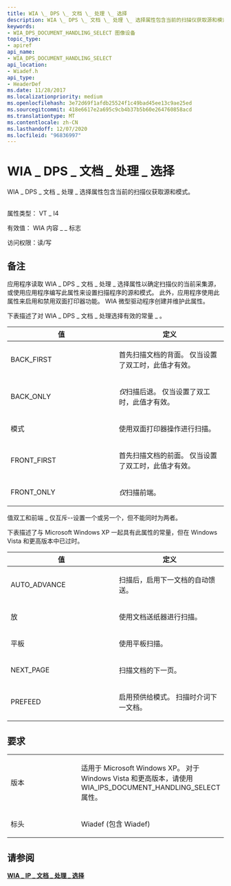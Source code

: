 ```yaml
---
title: WIA \_ DPS \_ 文档 \_ 处理 \_ 选择
description: WIA \_ DPS \_ 文档 \_ 处理 \_ 选择属性包含当前的扫描仪获取源和模式。
keywords:
- WIA_DPS_DOCUMENT_HANDLING_SELECT 图像设备
topic_type:
- apiref
api_name:
- WIA_DPS_DOCUMENT_HANDLING_SELECT
api_location:
- Wiadef.h
api_type:
- HeaderDef
ms.date: 11/28/2017
ms.localizationpriority: medium
ms.openlocfilehash: 3e72d69f1afdb25524f1c49bad45ee13c9ae25ed
ms.sourcegitcommit: 418e6617e2a695c9cb4b37b5b60e264760858acd
ms.translationtype: MT
ms.contentlocale: zh-CN
ms.lasthandoff: 12/07/2020
ms.locfileid: "96836997"
---
```

# <a name="wia_dps_document_handling_select"></a>WIA \_ DPS \_ 文档 \_ 处理 \_ 选择


WIA \_ DPS \_ 文档 \_ 处理 \_ 选择属性包含当前的扫描仪获取源和模式。

## <span id="ddk_wia_dps_document_handling_select_si"></span><span id="DDK_WIA_DPS_DOCUMENT_HANDLING_SELECT_SI"></span>


属性类型： VT \_ I4

有效值： WIA 内容 \_ \_ 标志

访问权限：读/写

<a name="remarks"></a>备注
-------

应用程序读取 WIA \_ DPS \_ 文档 \_ 处理 \_ 选择属性以确定扫描仪的当前采集源，或使用应用程序编写此属性来设置扫描程序的源和模式。 此外，应用程序使用此属性来启用和禁用双面打印器功能。 WIA 微型驱动程序创建并维护此属性。

下表描述了对 WIA \_ DPS \_ 文档 \_ 处理选择有效的常量 \_ 。

<table>
<colgroup>
<col width="50%" />
<col width="50%" />
</colgroup>
<thead>
<tr class="header">
<th>值</th>
<th>定义</th>
</tr>
</thead>
<tbody>
<tr class="odd">
<td><p>BACK_FIRST</p></td>
<td><p>首先扫描文档的背面。 仅当设置了双工时，此值才有效。</p></td>
</tr>
<tr class="even">
<td><p>BACK_ONLY</p></td>
<td><p><em>仅</em>扫描后退。 仅当设置了双工时，此值才有效。</p></td>
</tr>
<tr class="odd">
<td><p>模式</p></td>
<td><p>使用双面打印器操作进行扫描。</p></td>
</tr>
<tr class="even">
<td><p>FRONT_FIRST</p></td>
<td><p>首先扫描文档的前面。 仅当设置了双工时，此值才有效。</p></td>
</tr>
<tr class="odd">
<td><p>FRONT_ONLY</p></td>
<td><p><em>仅</em>扫描前端。</p></td>
</tr>
</tbody>
</table>

 

值双工和前端 \_ 仅互斥--设置一个或另一个，但不能同时为两者。

下表描述了与 Microsoft Windows XP 一起具有此属性的常量，但在 Windows Vista 和更高版本中已过时。

<table>
<colgroup>
<col width="50%" />
<col width="50%" />
</colgroup>
<thead>
<tr class="header">
<th>值</th>
<th>定义</th>
</tr>
</thead>
<tbody>
<tr class="odd">
<td><p>AUTO_ADVANCE</p></td>
<td><p>扫描后，启用下一文档的自动馈送。</p></td>
</tr>
<tr class="even">
<td><p>放</p></td>
<td><p>使用文档送纸器进行扫描。</p></td>
</tr>
<tr class="odd">
<td><p>平板</p></td>
<td><p>使用平板扫描。</p></td>
</tr>
<tr class="even">
<td><p>NEXT_PAGE</p></td>
<td><p>扫描文档的下一页。</p></td>
</tr>
<tr class="odd">
<td><p>PREFEED</p></td>
<td><p>启用预供给模式。 扫描时介词下一文档。</p></td>
</tr>
</tbody>
</table>

 

<a name="requirements"></a>要求
------------

<table>
<colgroup>
<col width="50%" />
<col width="50%" />
</colgroup>
<tbody>
<tr class="odd">
<td><p>版本</p></td>
<td><p>适用于 Microsoft Windows XP。 对于 Windows Vista 和更高版本，请使用 WIA_IPS_DOCUMENT_HANDLING_SELECT 属性。</p></td>
</tr>
<tr class="even">
<td><p>标头</p></td>
<td>Wiadef (包含 Wiadef) </td>
</tr>
</tbody>
</table>

## <a name="see-also"></a>请参阅


[**WIA \_ IP \_ 文档 \_ 处理 \_ 选择**](wia-ips-document-handling-select.md)

 

 






